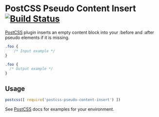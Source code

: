 # PostCSS Pseudo Content Insert [![Build Status][ci-img]][ci]

[PostCSS] plugin inserts an empty content block into your :before and :after pseudo elements if it is missing.

[PostCSS]: https://github.com/postcss/postcss
[ci-img]:  https://travis-ci.org/mikestreety/postcss-pseudo-content-insert.svg
[ci]:      https://travis-ci.org/mikestreety/postcss-pseudo-content-insert

```css
.foo {
    /* Input example */
}
```

```css
.foo {
  /* Output example */
}
```

## Usage

```js
postcss([ require('postcss-pseudo-content-insert') ])
```

See [PostCSS] docs for examples for your environment.
